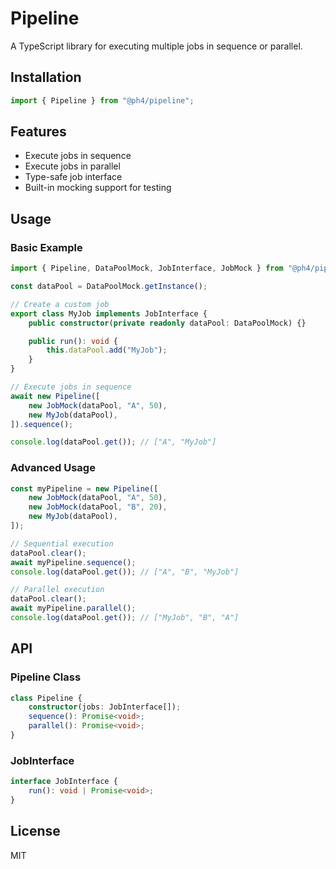 # Pipeline

A TypeScript library for executing multiple jobs in sequence or parallel.

## Installation

```ts
import { Pipeline } from "@ph4/pipeline";
```

## Features

- Execute jobs in sequence
- Execute jobs in parallel
- Type-safe job interface
- Built-in mocking support for testing

## Usage

### Basic Example

```ts
import { Pipeline, DataPoolMock, JobInterface, JobMock } from "@ph4/pipeline";

const dataPool = DataPoolMock.getInstance();

// Create a custom job
export class MyJob implements JobInterface {
    public constructor(private readonly dataPool: DataPoolMock) {}

    public run(): void {
        this.dataPool.add("MyJob");
    }
}

// Execute jobs in sequence
await new Pipeline([
    new JobMock(dataPool, "A", 50),
    new MyJob(dataPool),
]).sequence();

console.log(dataPool.get()); // ["A", "MyJob"]
```

### Advanced Usage

```ts
const myPipeline = new Pipeline([
    new JobMock(dataPool, "A", 50),
    new JobMock(dataPool, "B", 20),
    new MyJob(dataPool),
]);

// Sequential execution
dataPool.clear();
await myPipeline.sequence();
console.log(dataPool.get()); // ["A", "B", "MyJob"]

// Parallel execution
dataPool.clear();
await myPipeline.parallel();
console.log(dataPool.get()); // ["MyJob", "B", "A"]
```

## API

### Pipeline Class

```ts
class Pipeline {
    constructor(jobs: JobInterface[]);
    sequence(): Promise<void>;
    parallel(): Promise<void>;
}
```

### JobInterface

```ts
interface JobInterface {
    run(): void | Promise<void>;
}
```

## License

MIT
